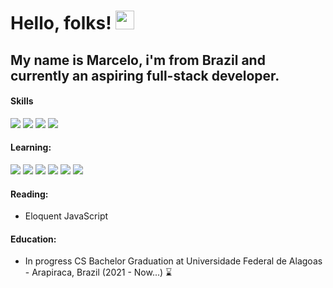 # Hello, folks! <img src="https://raw.githubusercontent.com/MartinHeinz/MartinHeinz/master/wave.gif" width="30px">

## My name is Marcelo, i'm from Brazil and currently an aspiring full-stack developer.

#### Skills
![](https://img.shields.io/badge/HTML5-E96228?style=flat&logo=HTML5&logoColor=white)
![](https://img.shields.io/badge/JavaScript-968220?style=flat&logo=JavaScript&logoColor=white)
![](https://img.shields.io/badge/CSS3-2862E9?style=flat&logo=CSS3&logoColor=white)
![](https://img.shields.io/badge/Python-FFFFFF?style=flat&logo=python)

#### Learning:
![](https://img.shields.io/badge/NodeJs-005022?style=flat&logo=Node.js)
![](https://img.shields.io/badge/Express-272727?style=flat&logo=express)
![](https://img.shields.io/badge/React-1CB6D4?style=flat&logo=React&logoColor=white)
![](https://img.shields.io/badge/Ruby-AA2B28?style=flat&logo=Ruby)
![](https://img.shields.io/badge/RubyOnRails-C53330?style=flat&logo=RubyOnRails)
![](https://img.shields.io/badge/Clojure-63B131?style=flat&logo=Clojure)

#### Reading:
 - Eloquent JavaScript

#### Education:
- In progress CS Bachelor Graduation at Universidade Federal de Alagoas - Arapiraca, Brazil (2021 - Now...) ⌛
